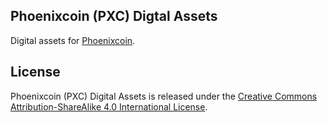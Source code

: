 ## Phoenixcoin (PXC) Digtal Assets

Digital assets for [Phoenixcoin](http://phoenixcoin.org/).

## License

Phoenixcoin (PXC) Digital Assets is released under the [Creative Commons Attribution-ShareAlike 4.0 International License](http://creativecommons.org/licenses/by-sa/4.0/).
